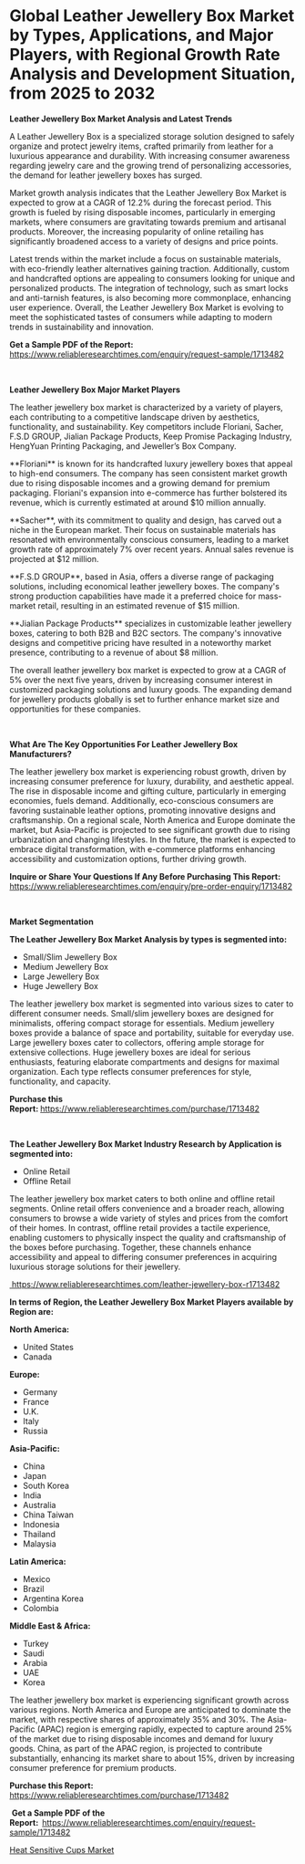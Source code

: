 <p><h1>Global Leather Jewellery Box Market by Types, Applications, and Major Players, with Regional Growth Rate Analysis and Development Situation, from 2025 to 2032</h1></p><p><strong>Leather Jewellery Box Market Analysis and Latest Trends</strong></p>
<p><p>A Leather Jewellery Box is a specialized storage solution designed to safely organize and protect jewelry items, crafted primarily from leather for a luxurious appearance and durability. With increasing consumer awareness regarding jewelry care and the growing trend of personalizing accessories, the demand for leather jewellery boxes has surged. </p><p>Market growth analysis indicates that the Leather Jewellery Box Market is expected to grow at a CAGR of 12.2% during the forecast period. This growth is fueled by rising disposable incomes, particularly in emerging markets, where consumers are gravitating towards premium and artisanal products. Moreover, the increasing popularity of online retailing has significantly broadened access to a variety of designs and price points.</p><p>Latest trends within the market include a focus on sustainable materials, with eco-friendly leather alternatives gaining traction. Additionally, custom and handcrafted options are appealing to consumers looking for unique and personalized products. The integration of technology, such as smart locks and anti-tarnish features, is also becoming more commonplace, enhancing user experience. Overall, the Leather Jewellery Box Market is evolving to meet the sophisticated tastes of consumers while adapting to modern trends in sustainability and innovation.</p></p>
<p><strong>Get a Sample PDF of the Report:&nbsp;</strong> <a href="https://www.reliableresearchtimes.com/enquiry/request-sample/1713482?utm_campaign=2118&utm_medium=2&utm_source=Github&utm_content=ia&utm_term=08022025&utm_id=leather-jewellery-box">https://www.reliableresearchtimes.com/enquiry/request-sample/1713482</a></p>
<p>&nbsp;</p>
<p><strong>Leather Jewellery Box Major Market Players</strong></p>
<p><p>The leather jewellery box market is characterized by a variety of players, each contributing to a competitive landscape driven by aesthetics, functionality, and sustainability. Key competitors include Floriani, Sacher, F.S.D GROUP, Jialian Package Products, Keep Promise Packaging Industry, HengYuan Printing Packaging, and Jeweller’s Box Company.</p><p>**Floriani** is known for its handcrafted luxury jewellery boxes that appeal to high-end consumers. The company has seen consistent market growth due to rising disposable incomes and a growing demand for premium packaging. Floriani's expansion into e-commerce has further bolstered its revenue, which is currently estimated at around $10 million annually.</p><p>**Sacher**, with its commitment to quality and design, has carved out a niche in the European market. Their focus on sustainable materials has resonated with environmentally conscious consumers, leading to a market growth rate of approximately 7% over recent years. Annual sales revenue is projected at $12 million.</p><p>**F.S.D GROUP**, based in Asia, offers a diverse range of packaging solutions, including economical leather jewellery boxes. The company's strong production capabilities have made it a preferred choice for mass-market retail, resulting in an estimated revenue of $15 million.</p><p>**Jialian Package Products** specializes in customizable leather jewellery boxes, catering to both B2B and B2C sectors. The company's innovative designs and competitive pricing have resulted in a noteworthy market presence, contributing to a revenue of about $8 million.</p><p>The overall leather jewellery box market is expected to grow at a CAGR of 5% over the next five years, driven by increasing consumer interest in customized packaging solutions and luxury goods. The expanding demand for jewellery products globally is set to further enhance market size and opportunities for these companies.</p></p>
<p>&nbsp;</p>
<p><strong>What Are The Key Opportunities For Leather Jewellery Box Manufacturers?</strong></p>
<p><p>The leather jewellery box market is experiencing robust growth, driven by increasing consumer preference for luxury, durability, and aesthetic appeal. The rise in disposable income and gifting culture, particularly in emerging economies, fuels demand. Additionally, eco-conscious consumers are favoring sustainable leather options, promoting innovative designs and craftsmanship. On a regional scale, North America and Europe dominate the market, but Asia-Pacific is projected to see significant growth due to rising urbanization and changing lifestyles. In the future, the market is expected to embrace digital transformation, with e-commerce platforms enhancing accessibility and customization options, further driving growth.</p></p>
<p><strong>Inquire or Share Your Questions If Any Before Purchasing This Report:</strong> <a href="https://www.reliableresearchtimes.com/enquiry/pre-order-enquiry/1713482?utm_campaign=2118&utm_medium=2&utm_source=Github&utm_content=ia&utm_term=08022025&utm_id=leather-jewellery-box">https://www.reliableresearchtimes.com/enquiry/pre-order-enquiry/1713482</a></p>
<p>&nbsp;</p>
<p><strong>Market Segmentation</strong></p>
<p><strong>The Leather Jewellery Box Market Analysis by types is segmented into:</strong></p>
<p><ul><li>Small/Slim Jewellery Box</li><li>Medium Jewellery Box</li><li>Large Jewellery Box</li><li>Huge Jewellery Box</li></ul></p>
<p><p>The leather jewellery box market is segmented into various sizes to cater to different consumer needs. Small/slim jewellery boxes are designed for minimalists, offering compact storage for essentials. Medium jewellery boxes provide a balance of space and portability, suitable for everyday use. Large jewellery boxes cater to collectors, offering ample storage for extensive collections. Huge jewellery boxes are ideal for serious enthusiasts, featuring elaborate compartments and designs for maximal organization. Each type reflects consumer preferences for style, functionality, and capacity.</p></p>
<p><strong>Purchase this Report:&nbsp;</strong><a href="https://www.reliableresearchtimes.com/purchase/1713482?utm_campaign=2118&utm_medium=2&utm_source=Github&utm_content=ia&utm_term=08022025&utm_id=leather-jewellery-box">https://www.reliableresearchtimes.com/purchase/1713482</a></p>
<p>&nbsp;</p>
<p><strong>The Leather Jewellery Box Market Industry Research by Application is segmented into:</strong></p>
<p><ul><li>Online Retail</li><li>Offline Retail</li></ul></p>
<p><p>The leather jewellery box market caters to both online and offline retail segments. Online retail offers convenience and a broader reach, allowing consumers to browse a wide variety of styles and prices from the comfort of their homes. In contrast, offline retail provides a tactile experience, enabling customers to physically inspect the quality and craftsmanship of the boxes before purchasing. Together, these channels enhance accessibility and appeal to differing consumer preferences in acquiring luxurious storage solutions for their jewellery.</p></p>
<p><a href="https://www.reliableresearchtimes.com/leather-jewellery-box-r1713482?utm_campaign=2118&utm_medium=2&utm_source=Github&utm_content=ia&utm_term=08022025&utm_id=leather-jewellery-box">&nbsp;https://www.reliableresearchtimes.com/leather-jewellery-box-r1713482</a></p>
<p><strong>In terms of Region, the Leather Jewellery Box Market Players available by Region are:</strong></p>
<p>
    <p> <strong> North America: </strong>
        <ul>
            <li>United States</li>
            <li>Canada</li>
        </ul>
        </p> 
    <p> <strong> Europe: </strong>
        <ul>
            <li>Germany</li>
            <li>France</li>
            <li>U.K.</li>
            <li>Italy</li>
            <li>Russia</li>
        </ul>
        </p> 
    <p> <strong> Asia-Pacific: </strong>
        <ul>
            <li>China</li>
            <li>Japan</li>
            <li>South Korea</li>
            <li>India</li>
            <li>Australia</li>
            <li>China Taiwan</li>
            <li>Indonesia</li>
            <li>Thailand</li>
            <li>Malaysia</li>
        </ul>
        </p> 
    <p> <strong> Latin America: </strong>
        <ul>
            <li>Mexico</li>
            <li>Brazil</li>
            <li>Argentina Korea</li>
            <li>Colombia</li>
        </ul>
        </p> 
    <p> <strong> Middle East & Africa: </strong>
        <ul>
            <li>Turkey</li>
            <li>Saudi</li>
            <li>Arabia</li>
            <li>UAE</li>
            <li>Korea</li>
        </ul>
    </p>
    </p>
<p><p>The leather jewellery box market is experiencing significant growth across various regions. North America and Europe are anticipated to dominate the market, with respective shares of approximately 35% and 30%. The Asia-Pacific (APAC) region is emerging rapidly, expected to capture around 25% of the market due to rising disposable incomes and demand for luxury goods. China, as part of the APAC region, is projected to contribute substantially, enhancing its market share to about 15%, driven by increasing consumer preference for premium products.</p></p>
<p><strong>Purchase this Report: </strong><a href="https://www.reliableresearchtimes.com/purchase/1713482?utm_campaign=2118&utm_medium=2&utm_source=Github&utm_content=ia&utm_term=08022025&utm_id=leather-jewellery-box">https://www.reliableresearchtimes.com/purchase/1713482</a></p>
<p>&nbsp;<strong>Get a Sample PDF of the Report:&nbsp;&nbsp;</strong><a href="https://www.reliableresearchtimes.com/enquiry/request-sample/1713482?utm_campaign=2118&utm_medium=2&utm_source=Github&utm_content=ia&utm_term=08022025&utm_id=leather-jewellery-box">https://www.reliableresearchtimes.com/enquiry/request-sample/1713482</a></p>
<p><strong></strong></p>
<p><p><a href="https://github.com/nicoletavirag/Market-Research-Report-List-5/blob/main/heat-sensitive-cups-market.md?utm_campaign=2118&utm_medium=2&utm_source=Github&utm_content=ia&utm_term=08022025&utm_id=leather-jewellery-box">Heat Sensitive Cups Market</a></p></p>